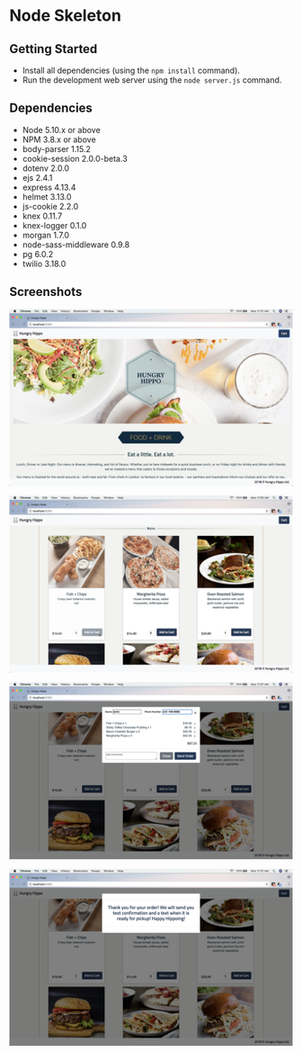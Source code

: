 # Node Skeleton

## Getting Started

- Install all dependencies (using the `npm install` command).
- Run the development web server using the `node server.js` command.

## Dependencies

- Node 5.10.x or above
- NPM 3.8.x or above
- body-parser 1.15.2
- cookie-session 2.0.0-beta.3
- dotenv 2.0.0
- ejs 2.4.1
- express 4.13.4
- helmet 3.13.0
- js-cookie 2.2.0
- knex 0.11.7
- knex-logger 0.1.0
- morgan 1.7.0
- node-sass-middleware 0.9.8
- pg 6.0.2
- twilio 3.18.0

## Screenshots

![Home page](https://github.com/hellocathleen/Food-Pickup-Ordering-App/blob/master/images/Home.png?raw=true)

![Add an item to your cart](https://github.com/hellocathleen/Food-Pickup-Ordering-App/blob/master/images/addtocart.jpeg?raw=true)

![View items in your cart](https://github.com/hellocathleen/Food-Pickup-Ordering-App/blob/master/images/cart.png?raw=true)

![Thank-you after sending order](https://github.com/hellocathleen/Food-Pickup-Ordering-App/blob/master/images/Thank-you.png?raw=true)